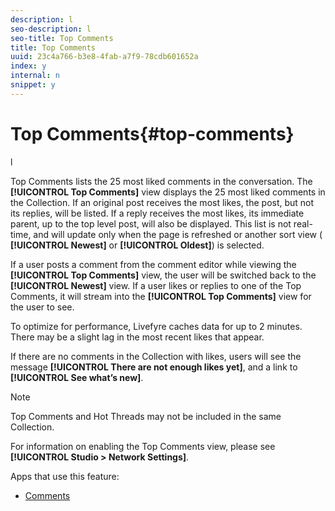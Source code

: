 ```yaml
---
description: l
seo-description: l
seo-title: Top Comments
title: Top Comments
uuid: 23c4a766-b3e8-4fab-a7f9-78cdb601652a
index: y
internal: n
snippet: y
---
```


# Top Comments{#top-comments}

l

Top Comments lists the 25 most liked comments in the conversation. The **[!UICONTROL Top Comments]** view displays the 25 most liked comments in the Collection. If an original post receives the most likes, the post, but not its replies, will be listed. If a reply receives the most likes, its immediate parent, up to the top level post, will also be displayed. This list is not real-time, and will update only when the page is refreshed or another sort view ( **[!UICONTROL Newest]** or **[!UICONTROL Oldest]**) is selected.

If a user posts a comment from the comment editor while viewing the **[!UICONTROL Top Comments]** view, the user will be switched back to the **[!UICONTROL Newest]** view. If a user likes or replies to one of the Top Comments, it will stream into the **[!UICONTROL Top Comments]** view for the user to see.

To optimize for performance, Livefyre caches data for up to 2 minutes. There may be a slight lag in the most recent likes that appear.

If there are no comments in the Collection with likes, users will see the message **[!UICONTROL There are not enough likes yet]**, and a link to **[!UICONTROL See what’s new]**.

>[!NOTE]
>
>Top Comments and Hot Threads may not be included in the same Collection.

For information on enabling the Top Comments view, please see **[!UICONTROL Studio > Network Settings]**.

Apps that use this feature:

* [Comments](c_comments_app.md#c_comments_app)

